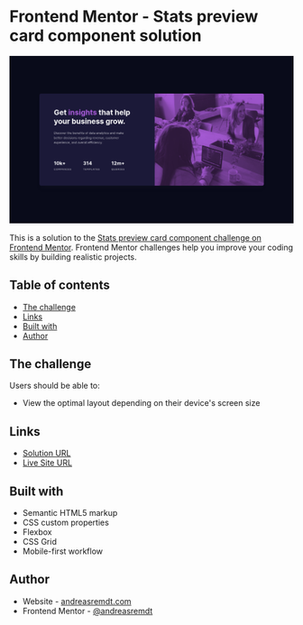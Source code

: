 # Frontend Mentor - Stats preview card component solution

![](./screenshot.png)

This is a solution to the [Stats preview card component challenge on Frontend Mentor](https://www.frontendmentor.io/challenges/stats-preview-card-component-8JqbgoU62). Frontend Mentor challenges help you improve your coding skills by building realistic projects.

## Table of contents

- [The challenge](#the-challenge)
- [Links](#links)
- [Built with](#built-with)
- [Author](#author)

## The challenge

Users should be able to:

- View the optimal layout depending on their device's screen size

## Links

- [Solution URL](https://github.com/andreasremdt/fm-challenges/tree/main/stats-preview-card/)
- [Live Site URL](https://fm-challenges-ar.netlify.app/stats-preview-card/)

## Built with

- Semantic HTML5 markup
- CSS custom properties
- Flexbox
- CSS Grid
- Mobile-first workflow

## Author

- Website - [andreasremdt.com](https://andreasremdt.com)
- Frontend Mentor - [@andreasremdt](https://www.frontendmentor.io/profile/andreasremdt)
